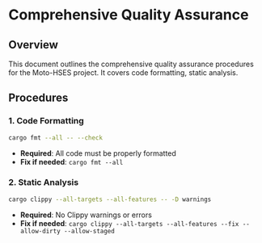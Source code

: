 # Comprehensive Quality Assurance

## Overview

This document outlines the comprehensive quality assurance procedures for the Moto-HSES project. It covers code formatting, static analysis.

## Procedures

### 1. Code Formatting

```bash
cargo fmt --all -- --check
```

- **Required**: All code must be properly formatted
- **Fix if needed**: `cargo fmt --all`

### 2. Static Analysis

```bash
cargo clippy --all-targets --all-features -- -D warnings
```

- **Required**: No Clippy warnings or errors
- **Fix if needed**: `cargo clippy --all-targets --all-features --fix --allow-dirty --allow-staged`
